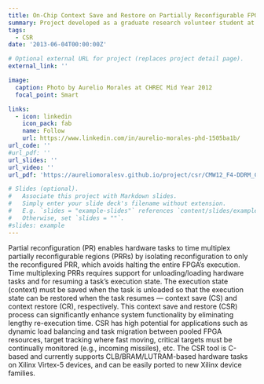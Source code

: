 ```yaml
---
title: On-Chip Context Save and Restore on Partially Reconfigurable FPGAs
summary: Project developed as a graduate research volunteer student at National Science Foundation (NSF) Center for High-Performance Reconfigurable Computing (CHREC), as part of the doctoral program at the University of Florida.
tags:
  - CSR
date: '2013-06-04T00:00:00Z'

# Optional external URL for project (replaces project detail page).
external_link: ''

image:
  caption: Photo by Aurelio Morales at CHREC Mid Year 2012
  focal_point: Smart

links:
  - icon: linkedin
    icon_pack: fab
    name: Follow
    url: https://www.linkedin.com/in/aurelio-morales-phd-1505ba1b/
url_code: ''
#url_pdf: ''
url_slides: ''
url_video: ''
url_pdf: 'https://aureliomoralesv.github.io/project/csr/CMW12_F4-DDRM_CSR_BR_poster.pdf'

# Slides (optional).
#   Associate this project with Markdown slides.
#   Simply enter your slide deck's filename without extension.
#   E.g. `slides = "example-slides"` references `content/slides/example-slides.md`.
#   Otherwise, set `slides = ""`.
#slides: example
---
```

Partial reconfiguration (PR) enables hardware tasks to time multiplex partially reconfigurable regions (PRRs) by isolating reconfiguration to only the reconfigured PRR, which avoids halting the entire FPGA’s execution. Time multiplexing PRRs requires support for unloading/loading hardware tasks and for resuming a task’s execution state. The execution state (context) must be saved when the task is unloaded so that the execution state can be restored when the task resumes — context save (CS) and context restore (CR), respectively. This context save and restore (CSR) process can significantly enhance system functionality by eliminating lengthy re-execution time. CSR has high potential for applications such as dynamic load balancing and task migration between pooled FPGA resources, target tracking where fast moving, critical targets must be continually monitored (e.g., incoming missiles), etc. The CSR tool is C-based and currently supports CLB/BRAM/LUTRAM-based hardware tasks on Xilinx Virtex-5 devices, and can be easily ported to new Xilinx device families.

